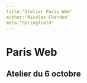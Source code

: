 ```yaml
---
title:"Atelier Paris Web"
author:"Nicolas Chardon"
meta:"Springfield"
---
```


# Paris Web

## Atelier du 6 octobre
